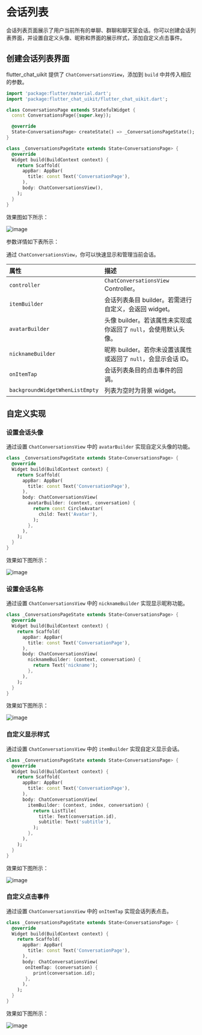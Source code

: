 # 会话列表

会话列表页面展示了用户当前所有的单聊、群聊和聊天室会话。你可以创建会话列表界面，并设置自定义头像、昵称和界面的展示样式，添加自定义点击事件。

## 创建会话列表界面

flutter_chat_uikit 提供了 `ChatConversationsView`，添加到 `build` 中并传入相应的参数。

```dart
import 'package:flutter/material.dart'; 
import 'package:flutter_chat_uikit/flutter_chat_uikit.dart';

class ConversationsPage extends StatefulWidget {
  const ConversationsPage({super.key});

  @override
  State<ConversationsPage> createState() => _ConversationsPageState();
}

class _ConversationsPageState extends State<ConversationsPage> {
  @override
  Widget build(BuildContext context) {
    return Scaffold(
      appBar: AppBar(
        title: const Text('ConversationPage'),
      ),
      body: ChatConversationsView(),
    );
  }
}
```

效果图如下所示：

![image](@static/images/flutteruikit/ChatConversationsView.png)

参数详情如下表所示：

通过 `ChatConversationsView`，你可以快速显示和管理当前会话。

| 属性 | 描述 |
| :-------------- | :----- |
| `controller` | `ChatConversationsView` Controller。 |
| `itemBuilder` | 会话列表条目 builder。若需进行自定义，会返回 widget。 |
| `avatarBuilder` | 头像 builder。若该属性未实现或你返回了 `null`，会使用默认头像。|
| `nicknameBuilder` | 昵称 builder。若你未设置该属性或返回了 `null`，会显示会话 ID。 |
| `onItemTap` | 会话列表条目的点击事件的回调。 |
| `backgroundWidgetWhenListEmpty` | 列表为空时为背景 widget。 |

## 自定义实现

### 设置会话头像

通过设置 `ChatConversationsView` 中的 `avatarBuilder` 实现自定义头像的功能。

```dart
class _ConversationsPageState extends State<ConversationsPage> {
  @override
  Widget build(BuildContext context) {
    return Scaffold(
      appBar: AppBar(
        title: const Text('ConversationPage'),
      ),
      body: ChatConversationsView(
        avatarBuilder: (context, conversation) {
          return const CircleAvatar(
            child: Text('Avatar'),
          );
        },
      ),
    );
  }
}
```

效果如下图所示：

![image](@static/images/flutteruikit/ChatConversationsView_avatar.png)

### 设置会话名称

通过设置 `ChatConversationsView` 中的 `nicknameBuilder` 实现显示昵称功能。

```dart
class _ConversationsPageState extends State<ConversationsPage> {
  @override
  Widget build(BuildContext context) {
    return Scaffold(
      appBar: AppBar(
        title: const Text('ConversationPage'),
      ),
      body: ChatConversationsView(
        nicknameBuilder: (context, conversation) {
          return Text('nickname');
        },
      ),
    );
  }
}
```

效果如下图所示：

![image](@static/images/flutteruikit/ChatConversationsView_nickname.png)

### 自定义显示样式

通过设置 `ChatConversationsView` 中的 `itemBuilder` 实现自定义显示会话。

```dart
class _ConversationsPageState extends State<ConversationsPage> {
  @override
  Widget build(BuildContext context) {
    return Scaffold(
      appBar: AppBar(
        title: const Text('ConversationPage'),
      ),
      body: ChatConversationsView(
        itemBuilder: (context, index, conversation) {
          return ListTile(
            title: Text(conversation.id),
            subtitle: Text('subtitle'),
          );
        },
      ),
    );
  }
}
```
效果如下图所示：

![image](@static/images/flutteruikit/ChatConversationsView_custom.png)

### 自定义点击事件

通过设置 `ChatConversationsView` 中的 `onItemTap` 实现会话列表点击。

```dart
class _ConversationsPageState extends State<ConversationsPage> {
  @override
  Widget build(BuildContext context) {
    return Scaffold(
      appBar: AppBar(
        title: const Text('ConversationPage'),
      ),
      body: ChatConversationsView(
       onItemTap: (conversation) {
          print(conversation.id);
       },
      ),
    );
  }
}
```
效果如下图所示：

![image](@static/images/flutteruikit/ChatConversationsView_click.png)
